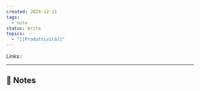 ```yaml
---
created: 2024-12-11
tags:
  - note
status: Write
topics:
  - "[[Produttività]]"
---
```

Links:: 

---

## 📝 Notes





